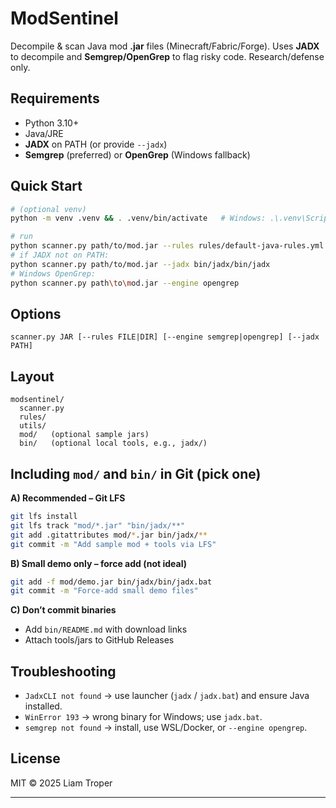 # ModSentinel

Decompile & scan Java mod **.jar** files (Minecraft/Fabric/Forge). Uses **JADX** to decompile and **Semgrep/OpenGrep** to flag risky code. Research/defense only.

## Requirements

* Python 3.10+
* Java/JRE
* **JADX** on PATH (or provide `--jadx`)
* **Semgrep** (preferred) or **OpenGrep** (Windows fallback)

## Quick Start

```bash
# (optional venv)
python -m venv .venv && . .venv/bin/activate   # Windows: .\.venv\Scripts\activate

# run
python scanner.py path/to/mod.jar --rules rules/default-java-rules.yml
# if JADX not on PATH:
python scanner.py path/to/mod.jar --jadx bin/jadx/bin/jadx
# Windows OpenGrep:
python scanner.py path\to\mod.jar --engine opengrep
```

## Options

```
scanner.py JAR [--rules FILE|DIR] [--engine semgrep|opengrep] [--jadx PATH]
```

## Layout

```
modsentinel/
  scanner.py
  rules/
  utils/
  mod/   (optional sample jars)
  bin/   (optional local tools, e.g., jadx/)
```

## Including `mod/` and `bin/` in Git (pick one)

**A) Recommended – Git LFS**

```bash
git lfs install
git lfs track "mod/*.jar" "bin/jadx/**"
git add .gitattributes mod/*.jar bin/jadx/**
git commit -m "Add sample mod + tools via LFS"
```

**B) Small demo only – force add (not ideal)**

```bash
git add -f mod/demo.jar bin/jadx/bin/jadx.bat
git commit -m "Force-add small demo files"
```

**C) Don’t commit binaries**

* Add `bin/README.md` with download links
* Attach tools/jars to GitHub Releases

## Troubleshooting

* `JadxCLI not found` → use launcher (`jadx` / `jadx.bat`) and ensure Java installed.
* `WinError 193` → wrong binary for Windows; use `jadx.bat`.
* `semgrep not found` → install, use WSL/Docker, or `--engine opengrep`.

## License

MIT © 2025 Liam Troper

---
